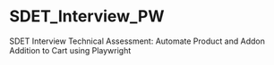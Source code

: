 # SDET_Interview_PW
SDET Interview Technical Assessment: Automate Product and Addon Addition to Cart using Playwright
